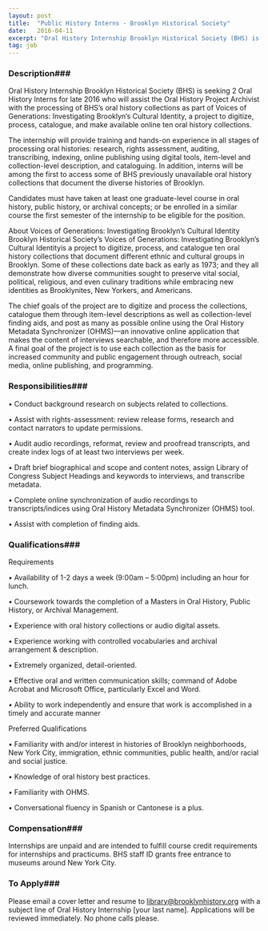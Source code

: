 ```yaml
---
layout: post
title:  "Public History Interns - Brooklyn Historical Society"
date:   2016-04-11
excerpt: "Oral History Internship Brooklyn Historical Society (BHS) is seeking 2 Oral History Interns for late 2016 who will assist the Oral History Project Archivist with the processing of BHS’s oral history collections as part of Voices of Generations: Investigating Brooklyn’s Cultural Identity, a project to digitize, process, catalogue, and make..."
tag: job
---
```


### Description###

Oral History Internship
Brooklyn Historical Society (BHS) is seeking 2 Oral History Interns for late 2016 who will assist the Oral History Project Archivist with the processing of BHS’s oral history collections as part of Voices of Generations: Investigating Brooklyn’s Cultural Identity, a project to digitize, process, catalogue, and make available online ten oral history collections. 

The internship will provide training and hands-on experience in all stages of processing oral histories: research, rights assessment, auditing, transcribing, indexing, online publishing using digital tools, item-level and collection-level description, and cataloguing. In addition, interns will be among the first to access some of BHS previously unavailable oral history collections that document the diverse histories of Brooklyn. 

Candidates must have taken at least one graduate-level course in oral history, public history, or archival concepts; or be enrolled in a similar course the first semester of the internship to be eligible for the position.

About Voices of Generations: Investigating Brooklyn’s Cultural Identity
Brooklyn Historical Society’s Voices of Generations: Investigating Brooklyn’s Cultural Identityis a project to digitize, process, and catalogue ten oral history collections that document different ethnic and cultural groups in Brooklyn. Some of these collections date back as early as 1973; and they all demonstrate how diverse communities sought to preserve vital social, political, religious, and even culinary traditions while embracing new identities as Brooklynites, New Yorkers, and Americans.

The chief goals of the project are to digitize and process the collections, catalogue them through item-level descriptions as well as collection-level finding aids, and post as many as possible online using the Oral History Metadata Synchronizer (OHMS)—an innovative online application that makes the content of interviews searchable, and therefore more accessible. A final goal of the project is to use each collection as the basis for increased community and public engagement through outreach, social media, online publishing, and programming.


### Responsibilities###


•  Conduct background research on subjects related to collections.

•  Assist with rights-assessment: review release forms, research and contact narrators to update permissions.

•  Audit audio recordings, reformat, review and proofread transcripts, and create index logs of at least two interviews per week.

•  Draft brief biographical and scope and content notes, assign Library of Congress Subject Headings and keywords to interviews, and transcribe metadata.

•  Complete online synchronization of audio recordings to transcripts/indices using Oral History Metadata Synchronizer (OHMS) tool.

•  Assist with completion of finding aids.


### Qualifications###

Requirements

•  Availability of 1-2 days a week (9:00am – 5:00pm) including an hour for lunch.

•  Coursework towards the completion of a Masters in Oral History, Public History, or Archival Management.

•  Experience with oral history collections or audio digital assets.

•  Experience working with controlled vocabularies and archival arrangement & description.

•  Extremely organized, detail-oriented.

•  Effective oral and written communication skills; command of Adobe Acrobat and Microsoft Office, particularly Excel and Word.

•  Ability to work independently and ensure that work is accomplished in a timely and accurate manner

Preferred Qualifications

•  Familiarity with and/or interest in histories of Brooklyn neighborhoods, New York City, immigration, ethnic communities, public health, and/or racial and social justice.

•  Knowledge of oral history best practices.

•  Familiarity with OHMS.

•  Conversational fluency in Spanish or Cantonese is a plus.


### Compensation###

Internships are unpaid and are intended to fulfill course credit requirements for internships and practicums. BHS staff ID grants free entrance to museums around New York City.






### To Apply###

Please email a cover letter and resume to library@brooklynhistory.org with a subject line of Oral History Internship [your last name]. Applications will be reviewed immediately. No phone calls please.





